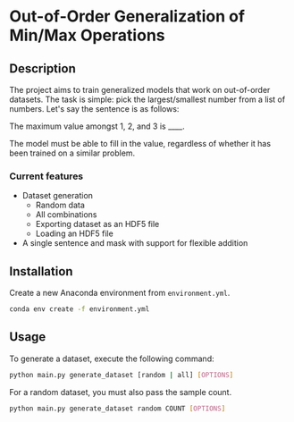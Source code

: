 # Out-of-Order Generalization of Min/Max Operations
## Description
The project aims to train generalized models that work on out-of-order datasets.
The task is simple: pick the largest/smallest number from a list of numbers. 
Let's say the sentence is as follows:

The maximum value amongst 1, 2, and 3 is ____.

The model must be able to fill in the value, regardless of whether it has been trained on a similar problem.

### Current features
- Dataset generation
  - Random data
  - All combinations
  - Exporting dataset as an HDF5 file
  - Loading an HDF5 file
- A single sentence and mask with support for flexible addition 

## Installation
Create a new Anaconda environment from `environment.yml`. 

```bash
conda env create -f environment.yml
```

## Usage
To generate a dataset, execute the following command:
```bash
python main.py generate_dataset [random | all] [OPTIONS] 
```

For a random dataset, you must also pass the sample count.
```bash
python main.py generate_dataset random COUNT [OPTIONS]
```